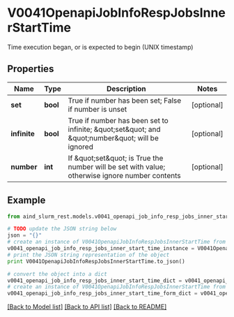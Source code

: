 # V0041OpenapiJobInfoRespJobsInnerStartTime

Time execution began, or is expected to begin (UNIX timestamp)

## Properties

Name | Type | Description | Notes
------------ | ------------- | ------------- | -------------
**set** | **bool** | True if number has been set; False if number is unset | [optional] 
**infinite** | **bool** | True if number has been set to infinite; \&quot;set\&quot; and \&quot;number\&quot; will be ignored | [optional] 
**number** | **int** | If \&quot;set\&quot; is True the number will be set with value; otherwise ignore number contents | [optional] 

## Example

```python
from aind_slurm_rest.models.v0041_openapi_job_info_resp_jobs_inner_start_time import V0041OpenapiJobInfoRespJobsInnerStartTime

# TODO update the JSON string below
json = "{}"
# create an instance of V0041OpenapiJobInfoRespJobsInnerStartTime from a JSON string
v0041_openapi_job_info_resp_jobs_inner_start_time_instance = V0041OpenapiJobInfoRespJobsInnerStartTime.from_json(json)
# print the JSON string representation of the object
print V0041OpenapiJobInfoRespJobsInnerStartTime.to_json()

# convert the object into a dict
v0041_openapi_job_info_resp_jobs_inner_start_time_dict = v0041_openapi_job_info_resp_jobs_inner_start_time_instance.to_dict()
# create an instance of V0041OpenapiJobInfoRespJobsInnerStartTime from a dict
v0041_openapi_job_info_resp_jobs_inner_start_time_form_dict = v0041_openapi_job_info_resp_jobs_inner_start_time.from_dict(v0041_openapi_job_info_resp_jobs_inner_start_time_dict)
```
[[Back to Model list]](../README.md#documentation-for-models) [[Back to API list]](../README.md#documentation-for-api-endpoints) [[Back to README]](../README.md)


